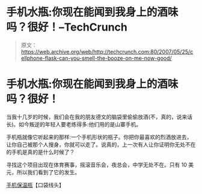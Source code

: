 # 手机水瓶:你现在能闻到我身上的酒味吗？很好！–TechCrunch

> 原文：<https://web.archive.org/web/http://techcrunch.com:80/2007/05/25/cellphone-flask-can-you-smell-the-booze-on-me-now-good/>

# 手机水瓶:你现在能闻到我身上的酒味吗？很好！

当我十几岁的时候，我们会在我的朋友德文的脑袋里偷偷放酒(不，真的，说来话长)。如今叛逆的年轻人要老练得多:他们用的是山寨手机。

手机瓶就像它听起来的那样:一个手机形状的瓶子。你把你最喜欢的烈酒放进去，让你自己被那个人搜身，你就可以走了。说真的，上一次有人让你证明你无处不在的手机是真的是什么时候了？

寻找这个项目出现在体育赛事，摇滚音乐会，夜总会，中学无处不在。只有 10 美元，所以我们看到了它的发生。

[手机保温瓶](https://web.archive.org/web/20210301232008/http://www.pocket-lint.co.uk/news/news.phtml/7861/8885/Cell-phone-hip-flask-launches.phtml)【口袋线头】